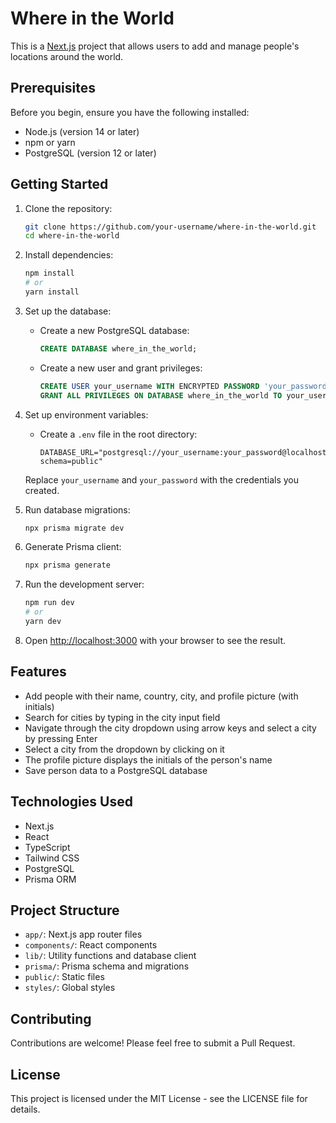 # Where in the World

This is a [Next.js](https://nextjs.org/) project that allows users to add and manage people's locations around the world.

## Prerequisites

Before you begin, ensure you have the following installed:
- Node.js (version 14 or later)
- npm or yarn
- PostgreSQL (version 12 or later)

## Getting Started

1. Clone the repository:
   ```bash
   git clone https://github.com/your-username/where-in-the-world.git
   cd where-in-the-world
   ```

2. Install dependencies:
   ```bash
   npm install
   # or
   yarn install
   ```

3. Set up the database:
   - Create a new PostgreSQL database:
     ```sql
     CREATE DATABASE where_in_the_world;
     ```
   - Create a new user and grant privileges:
     ```sql
     CREATE USER your_username WITH ENCRYPTED PASSWORD 'your_password';
     GRANT ALL PRIVILEGES ON DATABASE where_in_the_world TO your_username;
     ```

4. Set up environment variables:
   - Create a `.env` file in the root directory:
     ```
     DATABASE_URL="postgresql://your_username:your_password@localhost:5432/where_in_the_world?schema=public"
     ```
   Replace `your_username` and `your_password` with the credentials you created.

5. Run database migrations:
   ```bash
   npx prisma migrate dev
   ```

6. Generate Prisma client:
   ```bash
   npx prisma generate
   ```

7. Run the development server:
   ```bash
   npm run dev
   # or
   yarn dev
   ```

8. Open [http://localhost:3000](http://localhost:3000) with your browser to see the result.

## Features

- Add people with their name, country, city, and profile picture (with initials)
- Search for cities by typing in the city input field
- Navigate through the city dropdown using arrow keys and select a city by pressing Enter
- Select a city from the dropdown by clicking on it
- The profile picture displays the initials of the person's name
- Save person data to a PostgreSQL database

## Technologies Used

- Next.js
- React
- TypeScript
- Tailwind CSS
- PostgreSQL
- Prisma ORM

## Project Structure

- `app/`: Next.js app router files
- `components/`: React components
- `lib/`: Utility functions and database client
- `prisma/`: Prisma schema and migrations
- `public/`: Static files
- `styles/`: Global styles

## Contributing

Contributions are welcome! Please feel free to submit a Pull Request.

## License

This project is licensed under the MIT License - see the LICENSE file for details.